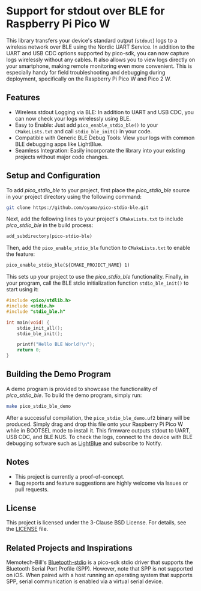 # Support for stdout over BLE for Raspberry Pi Pico W

This library transfers your device's standard output (`stdout`) logs to a wireless network over BLE using the Nordic UART Service.
In addition to the UART and USB CDC options supported by pico-sdk, you can now capture logs wirelessly without any cables.
It also allows you to view logs directly on your smartphone, making remote monitoring even more convenient.
This is especially handy for field troubleshooting and debugging during deployment, specifically on the Raspberry Pi Pico W and Pico 2 W.

## Features

- Wireless stdout Logging via BLE: In addition to UART and USB CDC, you can now check your logs wirelessly using BLE.
- Easy to Enable: Just add `pico_enable_stdio_ble()` to your `CMakeLists.txt` and call `stdio_ble_init()` in your code.
- Compatible with Generic BLE Debug Tools: View your logs with common BLE debugging apps like LightBlue.
- Seamless Integration: Easily incorporate the library into your existing projects without major code changes.

## Setup and Configuration

To add _pico_stdio_ble_ to your project, first place the _pico_stdio_ble_ source in your project directory using the following command:

```bash
git clone https://github.com/oyama/pico-stdio-ble.git
```

Next, add the following lines to your project's `CMakeLists.txt` to include _pico_stdio_ble_ in the build process:

```CMakeLists.txt
add_subdirectory(pico-stdio-ble)
```

Then, add the `pico_enable_stdio_ble` function to `CMakeLists.txt` to enable the feature:

```CMakeLists.txt
pico_enable_stdio_ble(${CMAKE_PROJECT_NAME} 1)
```
This sets up your project to use the _pico_stdio_ble_ functionality. Finally, in your program, call the BLE stdio initialization function `stdio_ble_init()` to start using it:

```c
#include <pico/stdlib.h>
#include <stdio.h>
#include "stdio_ble.h"

int main(void) {
    stdio_init_all();
    stdio_ble_init();

    printf("Hello BLE World!\n");
    return 0;
}
```

## Building the Demo Program

A demo program is provided to showcase the functionality of _pico_stdio_ble_. To build the demo program, simply run:

```bash
make pico_stdio_ble_demo
```
After a successful compilation, the `pico_stdio_ble_demo.uf2` binary will be produced.
Simply drag and drop this file onto your Raspberry Pi Pico W while in BOOTSEL mode to install it.
This firmware outputs stdout to UART, USB CDC, and BLE NUS. To check the logs, connect to the device with BLE debugging software such as [LightBlue](https://punchthrough.com/lightblue/) and subscribe to Notify.

## Notes

- This project is currently a proof-of-concept.
- Bug reports and feature suggestions are highly welcome via Issues or pull requests.

## License

This project is licensed under the 3-Clause BSD License. For details, see the [LICENSE](LICENSE.md) file.

## Related Projects and Inspirations

Memotech-Bill's [Bluetooth-stdio](https://github.com/Memotech-Bill/bluetooth-stdio) is a pico-sdk stdio driver that supports the Bluetooth Serial Port Profile (SPP). However, note that SPP is not supported on iOS. When paired with a host running an operating system that supports SPP, serial communication is enabled via a virtual serial device.
